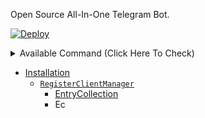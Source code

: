 Open Source All-In-One Telegram Bot.

[![Deploy](https://www.herokucdn.com/deploy/button.svg)](https://heroku.com/deploy)<details>
<summary>
Available Command (Click Here To Check)
</summary>

```
start - Check if the Bot is Online!
help - How to use this Bot?
me - Check Your Subscription
upgrade - Upgrade your status
deletethumbnail - Delete/Cleared saved Custom Thumbnail
getlink - Get Low Speed Direct Download Link
converttoaudio - Convert Video Files in Telegram Audio
converttovideo - Convert to Streamable Video
rename - (Long Press) and Rename Telegram File
ffmpegrobot - Get Info
trim - (Long Press) and Enter Timestamp
downloadmedia - Download media to storage
storageinfo - Get Info about currently saved Files
clearffmpegmedia - Clear stored media from Telegram
generatecustomthumbnail - Generate customer thumbnail
generatescss - Get Screenshot of Telegram Media
```
</details>


- [Installation](#installation)
  * [`RegisterClientManager`](#registerclientmanager)
    + [EntryCollection](#entrycollection)
    + Ec

